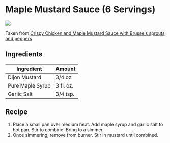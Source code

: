 # Maple Mustard Sauce (6 Servings)
![](https://homechef.imgix.net/https%3A%2F%2Fasset.homechef.com%2Fuploads%2Fmeal%2Fplated%2F30970%2F474504.003.01Crispy_Chicken_and_Maple_Mustard_Sauce_ecomm1-11-30-23-162329.jpg?ixlib=rails-1.1.0&w=600&auto=format&s=c2b9a44e4612e5df5fc5e01288c73a73)

Taken from [Crispy Chicken and Maple Mustard Sauce with Brussels sprouts and peppers](https://www.homechef.com/meals/crispy-chicken-and-maple-mustard-sauce-standard)

## Ingredients
| Ingredient | Amount |
--- | ---
Dijon Mustard | 3/4 oz.
Pure Maple Syrup | 3 fl. oz.
Garlic Salt | 3/4 tsp.

## Recipe
1. Place a small pan over medium heat. Add maple syrup and garlic salt to hot pan. Stir to combine. Bring to a simmer.
2. Once simmering, remove from burner. Stir in mustard until combined.
